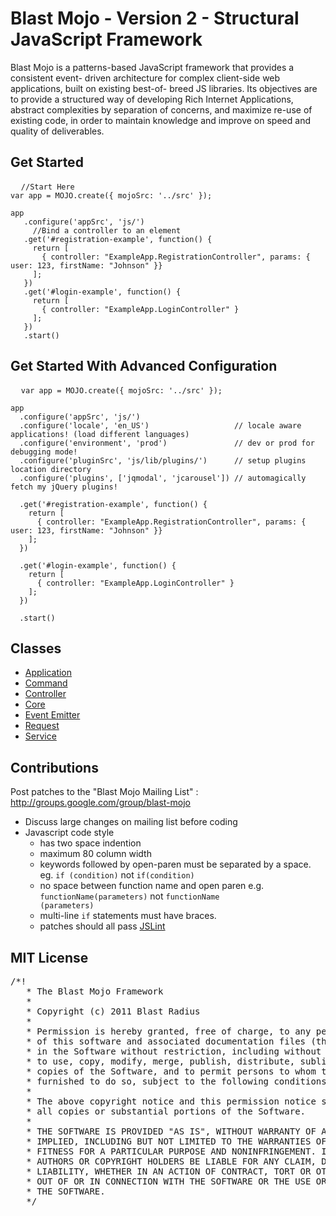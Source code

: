 # Blast Mojo - Version 2 - Structural JavaScript Framework

Blast Mojo is a patterns-based JavaScript framework that provides a consistent event- driven architecture for complex client-side web applications, built on existing best-of- breed JS libraries. Its objectives are to provide a structured way of developing Rich Internet Applications, abstract complexities by separation of concerns, and maximize re-use of existing code, in order to maintain knowledge and improve on speed and quality of deliverables.

## Get Started

<pre>
  <code>//Start Here 
var app = MOJO.create({ mojoSrc: '../src' }); 

app
   .configure('appSrc', 'js/')
     //Bind a controller to an element
   .get('#registration-example', function() {
     return [
       { controller: "ExampleApp.RegistrationController", params: { user: 123, firstName: "Johnson" }}
     ];
   })
   .get('#login-example', function() {
     return [
       { controller: "ExampleApp.LoginController" }
     ];
   })
   .start()</code>
</pre>

## Get Started With Advanced Configuration

<pre>
  <code>var app = MOJO.create({ mojoSrc: '../src' });

app
  .configure('appSrc', 'js/')
  .configure('locale', 'en_US')                   // locale aware applications! (load different languages)
  .configure('environment', 'prod')               // dev or prod for debugging mode!
  .configure('pluginSrc', 'js/lib/plugins/')      // setup plugins location directory
  .configure('plugins', ['jqmodal', 'jcarousel']) // automagically fetch my jQuery plugins!

  .get('#registration-example', function() {
    return [
      { controller: "ExampleApp.RegistrationController", params: { user: 123, firstName: "Johnson" }}
    ];
  })

  .get('#login-example', function() {
    return [
      { controller: "ExampleApp.LoginController" }
    ];
  })

  .start()</code>
</pre>

## Classes

* [Application](Application.html "Blast Mojo: Application Class")
* [Command](Command.html "Blast Mojo: Command Class")
* [Controller](Controller.html "Blast Mojo: Controller Class")
* [Core](Core.html "Blast Mojo: Core Class")
* [Event Emitter](EventEmitter.html "Blast Mojo: Event Emitter Class")
* [Request](Request.html "Blast Mojo: Request Class")
* [Service](Service.html "Blast Mojo: Service Class")

## Contributions

Post patches to the "Blast Mojo Mailing List" : http://groups.google.com/group/blast-mojo

* Discuss large changes on mailing list before coding
* Javascript code style
  * has two space indention
  * maximum 80 column width
  * keywords followed by open-paren must be separated by a space. eg. <code>if (condition)</code> not <code>if(condition)</code>
  * no space between function name and open paren e.g. <code>functionName(parameters)</code> not <code>functionName (parameters)</code>
  * multi-line <code>if</code> statements must have braces.
  * patches should all pass [JSLint](http://jslint.com)


## MIT License
<pre>/*!
   * The Blast Mojo Framework
   *
   * Copyright (c) 2011 Blast Radius
   * 
   * Permission is hereby granted, free of charge, to any person obtaining a copy
   * of this software and associated documentation files (the "Software"), to deal
   * in the Software without restriction, including without limitation the rights
   * to use, copy, modify, merge, publish, distribute, sublicense, and/or sell
   * copies of the Software, and to permit persons to whom the Software is
   * furnished to do so, subject to the following conditions:
   *
   * The above copyright notice and this permission notice shall be included in
   * all copies or substantial portions of the Software.
   *
   * THE SOFTWARE IS PROVIDED "AS IS", WITHOUT WARRANTY OF ANY KIND, EXPRESS OR
   * IMPLIED, INCLUDING BUT NOT LIMITED TO THE WARRANTIES OF MERCHANTABILITY,
   * FITNESS FOR A PARTICULAR PURPOSE AND NONINFRINGEMENT. IN NO EVENT SHALL THE
   * AUTHORS OR COPYRIGHT HOLDERS BE LIABLE FOR ANY CLAIM, DAMAGES OR OTHER
   * LIABILITY, WHETHER IN AN ACTION OF CONTRACT, TORT OR OTHERWISE, ARISING FROM,
   * OUT OF OR IN CONNECTION WITH THE SOFTWARE OR THE USE OR OTHER DEALINGS IN
   * THE SOFTWARE.
   */
</pre>
